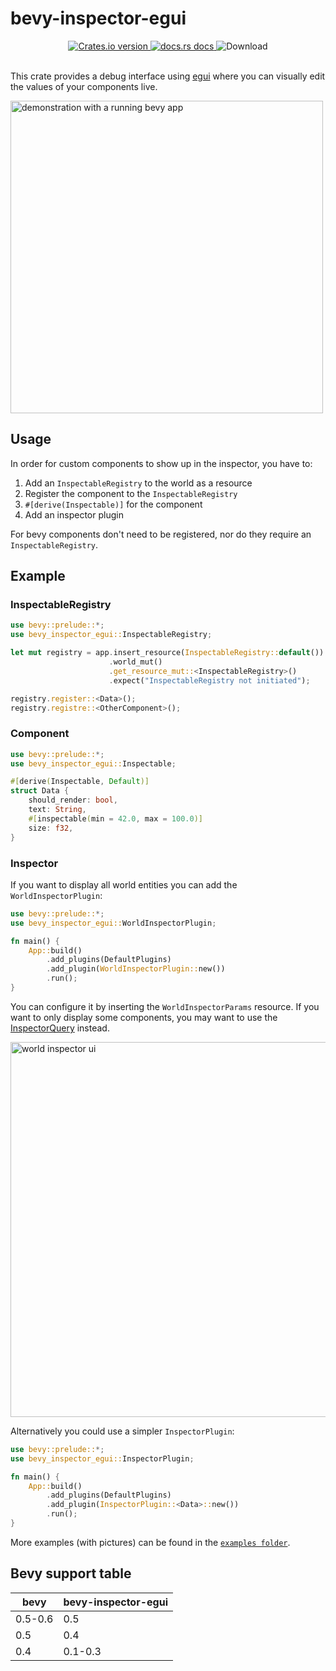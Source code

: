 # bevy-inspector-egui

<div align="center">
  <!-- Crates version -->
  <a href="https://crates.io/crates/bevy-inspector-egui">
    <img src="https://img.shields.io/crates/v/bevy-inspector-egui.svg?style=flat-square"
    alt="Crates.io version" />
  </a>
  <!-- docs.rs docs -->
  <a href="https://docs.rs/bevy-inspector-egui">
    <img src="https://img.shields.io/badge/docs-latest-blue.svg?style=flat-square"
      alt="docs.rs docs" />
  </a>
  <!-- License -->
    <img src="https://img.shields.io/crates/l/bevy-inspector-egui?style=flat-square"
      alt="Download" />
</div>
<br/>

This crate provides a debug interface using [egui](https://github.com/emilk/egui) where you can visually edit the values of your components live.

<img src="./docs/inspector.jpg" alt="demonstration with a running bevy app" width="500"/>

## Usage

In order for custom components to show up in the inspector, you have to:

1. Add an `InspectableRegistry` to the world as a resource
2. Register the component to the `InspectableRegistry`
3. `#[derive(Inspectable)]` for the component
4. Add an inspector plugin

For bevy components don't need to be registered, nor do they require an `InspectableRegistry`.

## Example
### InspectableRegistry

```rust
use bevy::prelude::*;
use bevy_inspector_egui::InspectableRegistry;

let mut registry = app.insert_resource(InspectableRegistry::default())
                      .world_mut()
                      .get_resource_mut::<InspectableRegistry>()
                      .expect("InspectableRegistry not initiated");

registry.register::<Data>();
registry.registre::<OtherComponent>();
```

### Component

```rust
use bevy::prelude::*;
use bevy_inspector_egui::Inspectable;

#[derive(Inspectable, Default)]
struct Data {
    should_render: bool,
    text: String,
    #[inspectable(min = 42.0, max = 100.0)]
    size: f32,
}
```

### Inspector

If you want to display all world entities you can add the `WorldInspectorPlugin`:
```rust
use bevy::prelude::*;
use bevy_inspector_egui::WorldInspectorPlugin;

fn main() {
    App::build()
        .add_plugins(DefaultPlugins)
        .add_plugin(WorldInspectorPlugin::new())
        .run();
}
```

You can configure it by inserting the `WorldInspectorParams` resource.
If you want to only display some components, you may want to use the [InspectorQuery](./examples/README.md#inspector-query-source) instead.

<img src="./docs/examples/world_inspector.png" alt="world inspector ui" width="600"/>

Alternatively you could use a simpler `InspectorPlugin`:
```rust
use bevy::prelude::*;
use bevy_inspector_egui::InspectorPlugin;

fn main() {
    App::build()
        .add_plugins(DefaultPlugins)
        .add_plugin(InspectorPlugin::<Data>::new())
        .run();
}
```

More examples (with pictures) can be found in the [`examples folder`](examples).

## Bevy support table

| bevy    | bevy-inspector-egui |
| ------- | ------------------- |
| 0.5-0.6 | 0.5                 |
| 0.5     | 0.4                 |
| 0.4     | 0.1-0.3             |
